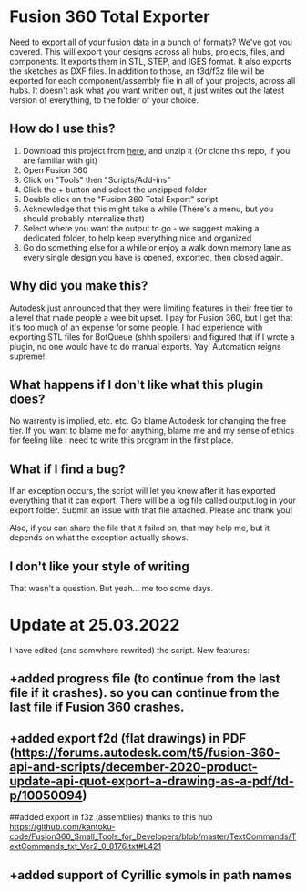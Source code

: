# Fusion 360 Total Exporter
Need to export all of your fusion data in a bunch of formats? We've got you covered. This will export your designs across all hubs, projects, files, and components. It exports them in STL, STEP, and IGES format. It also exports the sketches as DXF files. In addition to those, an f3d/f3z file will be exported for each component/assembly file in all of your projects, across all hubs. It doesn't ask what you want written out, it just writes out the latest version of everything, to the folder of your choice.

## How do I use this?
1. Download this project from [here](https://github.com/Jnesselr/fusion-360-total-exporter/archive/master.zip), and unzip it (Or clone this repo, if you are familiar with git)
2. Open Fusion 360
3. Click on "Tools" then "Scripts/Add-ins"
4. Click the + button and select the unzipped folder
5. Double click on the "Fusion 360 Total Export" script
6. Acknowledge that this might take a while (There's a menu, but you should probably internalize that)
7. Select where you want the output to go - we suggest making a dedicated folder, to help keep everything nice and organized 
8. Go do something else for a while or enjoy a walk down memory lane as every single design you have is opened, exported, then closed again.

## Why did you make this?
Autodesk just announced that they were limiting features in their free tier to a level that made people a wee bit upset. I pay for Fusion 360, but I get that it's too much of an expense for some people. I had experience with exporting STL files for BotQueue (shhh spoilers) and figured that if I wrote a plugin, no one would have to do manual exports. Yay! Automation reigns supreme!

## What happens if I don't like what this plugin does?
No warrenty is implied, etc. etc. Go blame Autodesk for changing the free tier. If you want to blame me for anything, blame me and my sense of ethics for feeling like I need to write this program in the first place.

## What if I find a bug?
If an exception occurs, the script will let you know after it has exported everything that it can export. There will be a log file called output.log in your export folder. Submit an issue with that file attached. Please and thank you!

Also, if you can share the file that it failed on, that may help me, but it depends on what the exception actually shows.

## I don't like your style of writing
That wasn't a question. But yeah... me too some days.

# Update at 25.03.2022
I have edited (and somwhere rewrited) the script.
New features:
## +added progress file (to continue from the last file if it crashes). so you can continue from the last file if Fusion 360 crashes.


## +added export f2d (flat drawings) in PDF (https://forums.autodesk.com/t5/fusion-360-api-and-scripts/december-2020-product-update-api-quot-export-a-drawing-as-a-pdf/td-p/10050094)
##added export in f3z (assemblies) thanks to this hub https://github.com/kantoku-code/Fusion360_Small_Tools_for_Developers/blob/master/TextCommands/TextCommands_txt_Ver2_0_8176.txt#L421

## +added support of Cyrillic symols in path names
